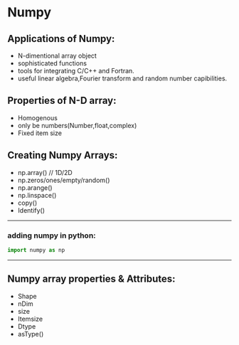 # Numpy
## Applications of Numpy:
- N-dimentional array object
- sophisticated functions
- tools for integrating C/C++ and Fortran.
- useful linear algebra,Fourier transform and random number capibilities.

## Properties of N-D array:
- Homogenous
- only be numbers(Number,float,complex)
- Fixed item size

## Creating Numpy Arrays:
- np.array() // 1D/2D
- np.zeros/ones/empty/random() 
- np.arange()
- np.linspace()
- copy()
- Identify()

---

### adding numpy in python:
```python
import numpy as np
```
---

## Numpy array properties & Attributes:
- Shape
- nDim
- size
- Itemsize
- Dtype
- asType()
